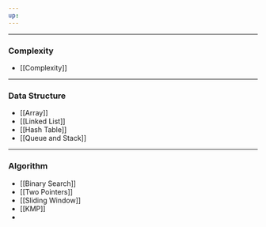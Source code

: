 ```yaml
---
up:
---
```

---
### Complexity
- [[Complexity]]

---
### Data Structure
* [[Array]]
* [[Linked List]]
* [[Hash Table]]
* [[Queue and Stack]]

---
### Algorithm
- [[Binary Search]]
- [[Two Pointers]]
- [[Sliding Window]]
- [[KMP]]
- 